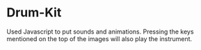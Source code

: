 # Drum-Kit
Used Javascript to put sounds and animations.
Pressing the keys mentioned on the top of the images will also play the instrument.
